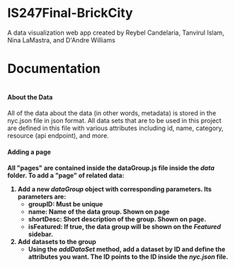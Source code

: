 # IS247Final-BrickCity
A data visualization web app created by Reybel Candelaria, Tanvirul Islam, Nina LaMastra, and D'Andre Williams

<h1>Documentation<h1>

<h4>About the Data</h4>
<p>All of the data about the data (in other words, metadata) is stored in the nyc.json file in json format. All data sets that
are to be used in this project are defined in this file with various attributes including id, name, category, resource (api endpoint), and more.</p>

<h4>Adding a page<h4>
<p>All "pages" are contained inside the dataGroup.js file inside the <i>data</i> folder.
To add a "page" of related data:
<ol>
    <li>Add a new <i>dataGroup</i> object with corresponding parameters. Its parameters are:
        <ul>
            <li>groupID: Must be unique</li>
            <li>name: Name of the data group. Shown on page</li>
            <li>shortDesc: Short description of the group. Shown on page.</li>
            <li>isFeatured: If true, the data group will be shown on the <i>Featured</i> sidebar.</li>
        </ul>
     </li>
     <li>Add datasets to the group
        <ul>
            <li>Using the <i>addDataSet</i> method, add a dataset by ID and define the attributes you want. The ID points to the ID inside the <i>nyc.json</i> file.</li>
        </ul>
     </li>
</ol>